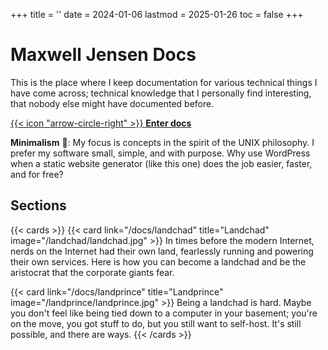 +++
title = ''
date = 2024-01-06
lastmod = 2025-01-26
toc = false
+++

# Maxwell Jensen Docs

This is the place where I keep documentation for various technical things I
have come across; technical knowledge that I personally find interesting, that
nobody else might have documented before.

[{{< icon "arrow-circle-right" >}} **Enter docs**](docs)

**Minimalism** 🚂: My focus is concepts in the spirit of the UNIX philosophy. I
prefer my software small, simple, and with purpose. Why use WordPress when a
static website generator (like this one) does the job easier, faster, and for
free?

## Sections

{{< cards >}}
  {{< card link="/docs/landchad" title="Landchad" image="/landchad/landchad.jpg" >}}
In times before the modern Internet, nerds on the Internet had their own land,
fearlessly running and powering their own services. Here is how you can become
a landchad and be the aristocrat that the corporate giants fear.

  {{< card link="/docs/landprince" title="Landprince" image="/landprince/landprince.jpg" >}}
Being a landchad is hard. Maybe you don't feel like being tied down to a
  computer in your basement; you're on the move, you got stuff to do, but you
  still want to self-host. It's still possible, and there are ways.
{{< /cards >}}

